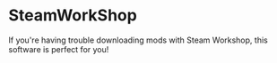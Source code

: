 # SteamWorkShop
If you're having trouble downloading mods with Steam Workshop, this software is perfect for you!
